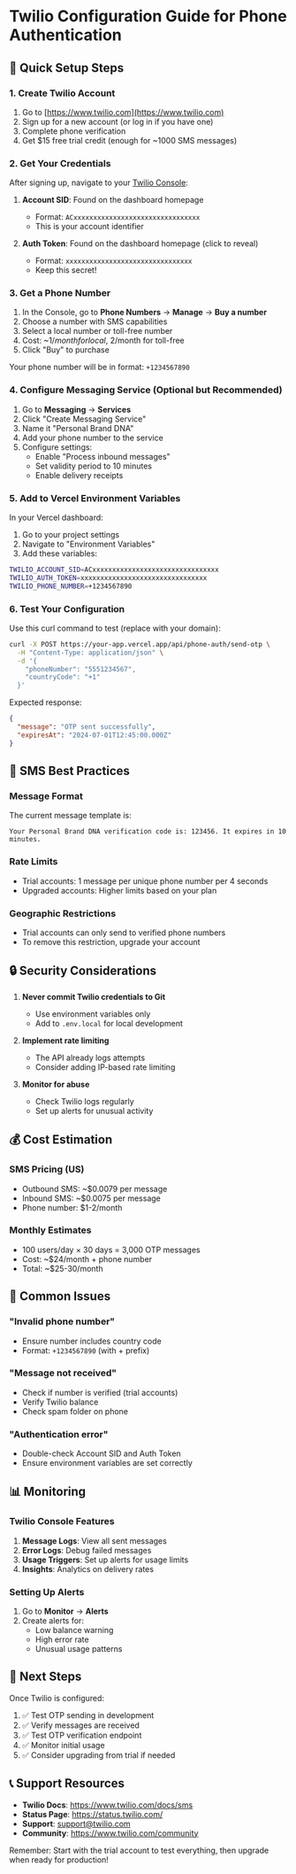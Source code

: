 # Twilio Configuration Guide for Phone Authentication

## 🚀 Quick Setup Steps

### 1. Create Twilio Account
1. Go to [https://www.twilio.com](https://www.twilio.com)
2. Sign up for a new account (or log in if you have one)
3. Complete phone verification
4. Get $15 free trial credit (enough for ~1000 SMS messages)

### 2. Get Your Credentials
After signing up, navigate to your [Twilio Console](https://console.twilio.com):

1. **Account SID**: Found on the dashboard homepage
   - Format: `ACxxxxxxxxxxxxxxxxxxxxxxxxxxxxxxxx`
   - This is your account identifier

2. **Auth Token**: Found on the dashboard homepage (click to reveal)
   - Format: `xxxxxxxxxxxxxxxxxxxxxxxxxxxxxxxx`
   - Keep this secret!

### 3. Get a Phone Number
1. In the Console, go to **Phone Numbers** → **Manage** → **Buy a number**
2. Choose a number with SMS capabilities
3. Select a local number or toll-free number
4. Cost: ~$1/month for local, ~$2/month for toll-free
5. Click "Buy" to purchase

Your phone number will be in format: `+1234567890`

### 4. Configure Messaging Service (Optional but Recommended)
1. Go to **Messaging** → **Services**
2. Click "Create Messaging Service"
3. Name it "Personal Brand DNA"
4. Add your phone number to the service
5. Configure settings:
   - Enable "Process inbound messages"
   - Set validity period to 10 minutes
   - Enable delivery receipts

### 5. Add to Vercel Environment Variables

In your Vercel dashboard:
1. Go to your project settings
2. Navigate to "Environment Variables"
3. Add these variables:

```bash
TWILIO_ACCOUNT_SID=ACxxxxxxxxxxxxxxxxxxxxxxxxxxxxxxxx
TWILIO_AUTH_TOKEN=xxxxxxxxxxxxxxxxxxxxxxxxxxxxxxxx
TWILIO_PHONE_NUMBER=+1234567890
```

### 6. Test Your Configuration

Use this curl command to test (replace with your domain):

```bash
curl -X POST https://your-app.vercel.app/api/phone-auth/send-otp \
  -H "Content-Type: application/json" \
  -d '{
    "phoneNumber": "5551234567",
    "countryCode": "+1"
  }'
```

Expected response:
```json
{
  "message": "OTP sent successfully",
  "expiresAt": "2024-07-01T12:45:00.000Z"
}
```

## 📱 SMS Best Practices

### Message Format
The current message template is:
```
Your Personal Brand DNA verification code is: 123456. It expires in 10 minutes.
```

### Rate Limits
- Trial accounts: 1 message per unique phone number per 4 seconds
- Upgraded accounts: Higher limits based on your plan

### Geographic Restrictions
- Trial accounts can only send to verified phone numbers
- To remove this restriction, upgrade your account

## 🔒 Security Considerations

1. **Never commit Twilio credentials to Git**
   - Use environment variables only
   - Add to `.env.local` for local development

2. **Implement rate limiting**
   - The API already logs attempts
   - Consider adding IP-based rate limiting

3. **Monitor for abuse**
   - Check Twilio logs regularly
   - Set up alerts for unusual activity

## 💰 Cost Estimation

### SMS Pricing (US)
- Outbound SMS: ~$0.0079 per message
- Inbound SMS: ~$0.0075 per message
- Phone number: $1-2/month

### Monthly Estimates
- 100 users/day × 30 days = 3,000 OTP messages
- Cost: ~$24/month + phone number
- Total: ~$25-30/month

## 🚨 Common Issues

### "Invalid phone number"
- Ensure number includes country code
- Format: `+1234567890` (with + prefix)

### "Message not received"
- Check if number is verified (trial accounts)
- Verify Twilio balance
- Check spam folder on phone

### "Authentication error"
- Double-check Account SID and Auth Token
- Ensure environment variables are set correctly

## 📊 Monitoring

### Twilio Console Features
1. **Message Logs**: View all sent messages
2. **Error Logs**: Debug failed messages
3. **Usage Triggers**: Set up alerts for usage limits
4. **Insights**: Analytics on delivery rates

### Setting Up Alerts
1. Go to **Monitor** → **Alerts**
2. Create alerts for:
   - Low balance warning
   - High error rate
   - Unusual usage patterns

## 🎯 Next Steps

Once Twilio is configured:
1. ✅ Test OTP sending in development
2. ✅ Verify messages are received
3. ✅ Test OTP verification endpoint
4. ✅ Monitor initial usage
5. ✅ Consider upgrading from trial if needed

## 📞 Support Resources

- **Twilio Docs**: https://www.twilio.com/docs/sms
- **Status Page**: https://status.twilio.com/
- **Support**: support@twilio.com
- **Community**: https://www.twilio.com/community

Remember: Start with the trial account to test everything, then upgrade when ready for production!